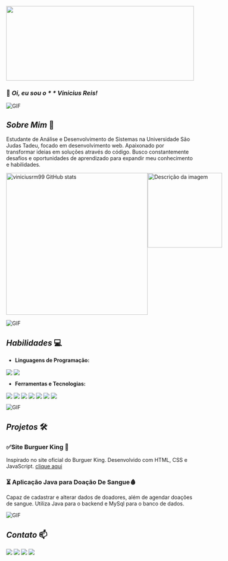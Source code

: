 <img src=https://user-images.githubusercontent.com/74038190/225813708-98b745f2-7d22-48cf-9150-083f1b00d6c9.gif
    height="200px" width="100%">
    

### 👋 *Oi, eu sou o * * Vinicius Reis!*
![GIF](https://user-images.githubusercontent.com/74038190/212284115-f47cd8ff-2ffb-4b04-b5bf-4d1c14c0247f.gif)

## *Sobre Mim* 🚀

Estudante de Análise e Desenvolvimento de Sistemas na Universidade São Judas Tadeu, focado em desenvolvimento web. Apaixonado por transformar ideias em soluções através do código. Busco constantemente desafios e oportunidades de aprendizado para expandir meu conhecimento e habilidades.

<div style="display:flex">
    <img src="https://github-readme-stats.vercel.app/api?username=viniciusrm99&show_icons=true&theme=dracula"
        width="380px" alt="viniciusrm99 GitHub stats">
    <img src="https://user-images.githubusercontent.com/74038190/218265814-3084a4ba-809c-4135-afc0-8685d0f634b3.gif"
        width="200px" height="auto" alt="Descrição da imagem">
</div>

![GIF](https://user-images.githubusercontent.com/74038190/212284115-f47cd8ff-2ffb-4b04-b5bf-4d1c14c0247f.gif)
## *Habilidades* 💻

- **Linguagens de Programação:**
<div style="display: inline_block; margin-bottom: 10px;">
    <img align="center"
        src="https://img.shields.io/badge/JavaScript-F7DF1E?style=for-the-badge&logo=javascript&logoColor=black" />
    <img align="center"
        src="https://img.shields.io/badge/Java-ED8B00?style=for-the-badge&logo=openjdk&logoColor=white" />
</div>
<p></p>

- **Ferramentas e Tecnologias:**

<div style="display: inline_block">
    <img align="center"
        src="https://img.shields.io/badge/MySQL-005C84?style=for-the-badge&logo=mysql&logoColor=white" />
    <img align="center" src="https://img.shields.io/badge/HTML-239120?style=for-the-badge&logo=html5&logoColor=white" />
    <img align="center" src="https://img.shields.io/badge/CSS-239120?&style=for-the-badge&logo=css3&logoColor=white" />
    <img align="center"
        src="https://img.shields.io/badge/Visual_Studio-5C2D91?style=for-the-badge&logo=visual%20studio&logoColor=white" />
    <img align="center"
        src="https://img.shields.io/badge/apache%20netbeans-1B6AC6?style=for-the-badge&logo=apache%20netbeans%20IDE&logoColor=white" />
    <img align="center"
        src="https://img.shields.io/badge/GitHub-100000?style=for-the-badge&logo=github&logoColor=white" />
    <img align="center" src="https://img.shields.io/badge/GIT-E44C30?style=for-the-badge&logo=git&logoColor=white" />

</div>

![GIF](https://user-images.githubusercontent.com/74038190/212284115-f47cd8ff-2ffb-4b04-b5bf-4d1c14c0247f.gif)
## *Projetos* 🛠️


### ✅Site Burguer King 🍔
Inspirado no site oficial do Burguer King.
Desenvolvido com HTML, CSS e JavaScript.
[clique aqui](https://viniciusrm99.github.io/Projeto_burger_king/)
### ⏳ Aplicação Java para Doação De Sangue🩸
Capaz de cadastrar e alterar dados de doadores, além de agendar doações de sangue. 
Utiliza Java para o backend e MySql para o banco de dados.

![GIF](https://user-images.githubusercontent.com/74038190/212284115-f47cd8ff-2ffb-4b04-b5bf-4d1c14c0247f.gif)
## *Contato* 📫


<div style="display: inline-block; margin: auto;">
    <a href="https://linkedin.com/in/viníciusmiranda" target="_blank"><img
            src="https://img.shields.io/badge/LinkedIn-0077B5?style=for-the-badge&logo=linkedin&logoColor=white"></a>
    <a href="https://instagram.com/vinireism" target="_blank"><img
            src="https://img.shields.io/badge/Instagram-E4405F?style=for-the-badge&logo=instagram&logoColor=white"></a>
    <a href="mailto:vini.reis.miranda99@gmail.com"><img
            src="https://img.shields.io/badge/Gmail-D14836?style=for-the-badge&logo=gmail&logoColor=white"></a>
</div>

<img src=https://raw.githubusercontent.com/trinib/trinib/a5f17399d881c5651a89bfe4a621014b08346cf0/images/marquee.svg>
